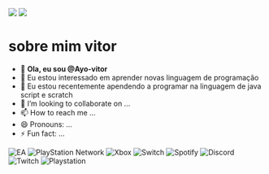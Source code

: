 <!---especial repositório sobre o github --->

<!---comentario, serve para para esconder ou ocultar dados --->
![](https://i.pinimg.com/originals/4d/a5/71/4da5716667eb466e6650d041762fce73.gif) 
![](https://media.tenor.com/Lai4y6hHtAEAAAAM/mf-doom-hello-chat.gif)


 

# sobre mim **vitor**
- 👋 **Ola, eu sou @Ayo-vitor**
- 👀 Eu estou interessado em aprender novas linguagem de programação
- 🌱 Eu estou recentemente apendendo a programar na linguagem de java script e scratch
- 💞️ I’m looking to collaborate on ...
- 📫 How to reach me ...
- 😄 Pronouns: ...
- ⚡ Fun fact: ...

<!---
Ayo-vitor/Ayo-vitor is a ✨ special ✨ repository because its `README.md` (this file) appears on your GitHub profile.
You can click the Preview link to take a look at your changes.
--->
![EA](https://img.shields.io/badge/ea-%23000000.svg?style=for-the-badge&logo=ea&logoColor=white) 
![PlayStation Network](https://img.shields.io/badge/PSN-%230070D1.svg?style=for-the-badge&logo=Playstation&logoColor=white)
![Xbox](https://img.shields.io/badge/xbox-%23107C10.svg?style=for-the-badge&logo=xbox&logoColor=white) ![Switch](https://img.shields.io/badge/Switch-E60012?style=for-the-badge&logo=nintendo-switch&logoColor=white)
![Spotify](https://img.shields.io/badge/Spotify-1ED760?style=for-the-badge&logo=spotify&logoColor=white)
![Discord](https://img.shields.io/badge/Discord-%235865F2.svg?style=for-the-badge&logo=discord&logoColor=white)
![Twitch](https://img.shields.io/badge/Twitch-%239146FF.svg?style=for-the-badge&logo=Twitch&logoColor=white)
![Playstation](https://img.shields.io/badge/Playstation-003791?style=for-the-badge&logo=playstation&logoColor=white)

